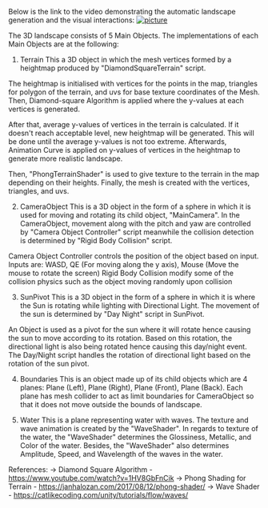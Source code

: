 Below is the link to the video demonstrating the automatic landscape generation and the visual interactions:
[![picture](readme-img/picture.png)](http://www.youtube.com/watch?v=lFDNwI_1yHk "Automatic 3D Landscape Builder")

The 3D landscape consists of 5 Main Objects. The implementations of each Main Objects are at the following:

1. Terrain
This a 3D object in which the mesh vertices formed by a heightmap produced by "DiamondSquareTerrain" script.

The heightmap is initialised with vertices for the points in the map, triangles for polygon of the terrain, and uvs for base texture coordinates of the Mesh.
Then, Diamond-square Algorithm is applied where the y-values at each vertices is generated.

After that, average y-values of vertices in the terrain is calculated. If it doesn't reach acceptable level, new heightmap will be generated. This will be done until the average y-values is not too extreme.
Afterwards, Animation Curve is applied on y-values of vertices in the heightmap to generate more realistic landscape.

Then, "PhongTerrainShader" is used to give texture to the terrain in the map depending on their heights.
Finally, the mesh is created with the vertices, triangles, and uvs.

2. CameraObject
This is a 3D object in the form of a sphere in which it is used for moving and rotating its child object, "MainCamera".
In the CameraObject, movement along with the pitch and yaw are controlled by "Camera Object Controller" script meanwhile the collision detection is determined by "Rigid Body Collision" script.

Camera Object Controller controls the position of the object based on input. Inputs are: WASD, QE (For moving along the y axis), Mouse (Move the mouse to rotate the screen)
Rigid Body Collision modify some of the collision physics such as the object moving randomly upon collision

3. SunPivot
This is a 3D object in the form of a sphere in which it is where the Sun is rotating while lighting with Directional Light.
The movement of the sun is determined by "Day Night" script in SunPivot.

An Object is used as a pivot for the sun where it will rotate hence causing the sun to move according to its rotation. Based on this rotation, the directional light is also being rotated hence causing this day/night event. The Day/Night script handles the rotation of directional light based on the rotation of the sun pivot.

4. Boundaries
This is an object made up of its child objects which are 4 planes: Plane (Left), Plane (Right), Plane (Front), Plane (Back).
Each plane has mesh collider to act as limit boundaries for CameraObject so that it does not move outside the bounds of landscape.

5. Water
This is a plane representing water with waves. The texture and wave animation is created by the "WaveShader".
In regards to texture of the water, the "WaveShader" determines the Glossiness, Metallic, and Color of the water.
Besides, the "WaveShader" also determines Amplitude, Speed, and Wavelength of the waves in the water. 

References:
    -> Diamond Square Algorithm - https://www.youtube.com/watch?v=1HV8GbFnCik
    -> Phong Shading for Terrain - https://janhalozan.com/2017/08/12/phong-shader/
    -> Wave Shader - https://catlikecoding.com/unity/tutorials/flow/waves/

